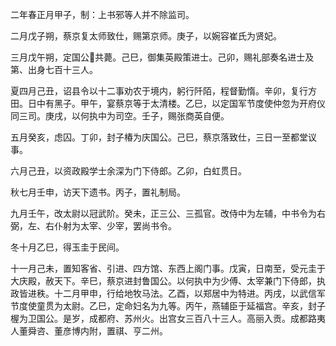 二年春正月甲子，制：上书邪等人并不除监司。

二月戊子朔，蔡京复太师致仕，赐第京师。庚子，以婉容崔氏为贤妃。

三月戊午朔，定国公共薨。己巳，御集英殿策进士。己卯，赐礼部奏名进士及第、出身七百十三人。

夏四月己丑，诏县令以十二事劝农于境内，躬行阡陌，程督勤惰。辛卯，复行方田。日中有黑子。甲午，宴蔡京等于太清楼。乙巳，以定国军节度使仲忽为开府仪同三司。庚戌，以何执中为司空。壬子，赐张商英自便。

五月癸亥，虑囚。丁卯，封子椿为庆国公。己巳，蔡京落致仕，三日一至都堂议事。

六月己丑，以资政殿学士余深为门下侍郎。乙卯，白虹贯日。

秋七月壬申，访天下遗书。丙子，置礼制局。

九月壬午，改太尉以冠武阶。癸未，正三公、三孤官。改侍中为左辅，中书令为右弼，左、右仆射为太宰、少宰，罢尚书令。

冬十月乙巳，得玉圭于民间。

十一月己未，置知客省、引进、四方馆、东西上阁门事。戊寅，日南至，受元圭于大庆殿，赦天下。辛巳，蔡京进封鲁国公。以何执中为少傅、太宰兼门下侍郎，执政皆进秩。十二月甲申，行给地牧马法。乙酉，以郑居中为特进。丙戌，以武信军节度使童贯为太尉。乙巳，定命妇名为九等。丙午，燕辅臣于延福宫。辛亥，封子楃为卫国公。是岁，成都府、苏州火。出宫女三百八十三人。高丽入贡。成都路夷人董舜咨、董彦博内附，置祺、亨二州。